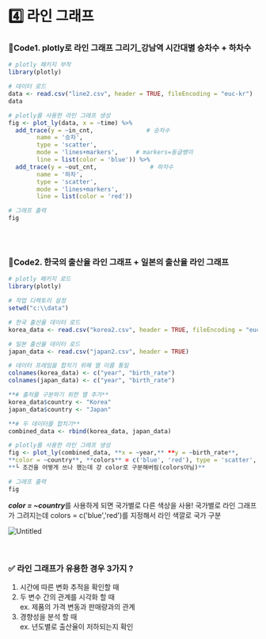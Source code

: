 # 4️⃣ 라인 그래프 
### 📍Code1. plotly로 라인 그래프 그리기_강남역 시간대별 승차수 + 하차수 
```r
# plotly 패키지 부착
library(plotly)

# 데이터 로드
data <- read.csv("line2.csv", header = TRUE, fileEncoding = "euc-kr")
data

# plotly를 사용한 라인 그래프 생성 
fig <- plot_ly(data, x = ~time) %>%
  add_trace(y = ~in_cnt,               # 승차수
	    name = '승차',
 	    type = 'scatter', 
	    mode = 'lines+markers',     # markers=동글뱅이
	    line = list(color = 'blue')) %>%
  add_trace(y = ~out_cnt,               # 하차수
	    name = '하차',
 	    type = 'scatter', 
	    mode = 'lines+markers',     
	    line = list(color = 'red'))

# 그래프 출력
fig
```
<img scr="">


&nbsp;


### 📍Code2. 한국의 출산율 라인 그래프 + 일본의 출산율 라인 그래프
```r
# plotly 패키지 로드
library(plotly)

# 작업 디렉토리 설정
setwd("c:\\data")

# 한국 출산율 데이터 로드
korea_data <- read.csv("korea2.csv", header = TRUE, fileEncoding = "euc-kr")

# 일본 출산율 데이터 로드
japan_data <- read.csv("japan2.csv", header = TRUE)

# 데이터 프레임을 합치기 위해 열 이름 통일
colnames(korea_data) <- c("year", "birth_rate")
colnames(japan_data) <- c("year", "birth_rate")

**# 출처를 구분하기 위한 열 추가**
korea_data$country <- "Korea"
japan_data$country <- "Japan"

**# 두 데이터를 합치기**
combined_data <- rbind(korea_data, japan_data)

# plotly를 사용한 라인 그래프 생성
fig <- plot_ly(combined_data, **x = ~year,** **y = ~birth_rate**, 
**color = ~country**, **colors** = c('blue', 'red'), type = 'scatter', mode = 'lines+markers')
**└ 조건을 어떻게 쓰나 했는데 걍 color로 구분해버림(colors아님)** 

# 그래프 출력
fig
```
***color = ~country***를 사용하게 되면 국가별로 다른 색상을 사용! 
국가별로 라인 그래프가 그려지는데 colors = c('blue','red')를 지정해서 라인 색깔로 국가 구분   


![Untitled](https://prod-files-secure.s3.us-west-2.amazonaws.com/08691aea-b5b9-4275-80cd-5d0d824962f4/ae16796d-d6f0-41d7-ad66-086deef69318/Untitled.png)


&nbsp;


### ✅ 라인 그래프가 유용한 경우 3가지 ?   

1. 시간에 따른 변화 추적을 확인할 때     
2. 두 변수 간의 관계를 시각화 할 때  
    ex. 제품의 가격 변동과 판매량과의 관계  
3. 경향성을 분석 할 때   
    ex. 년도별로 출산율이 저하되는지 확인 
